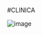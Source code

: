 #CLINICA

![image](https://github.com/Davi-AndradeSC/CLINICA/assets/169834024/f0456e44-d2ae-4369-9416-7a55128ffa7c)

